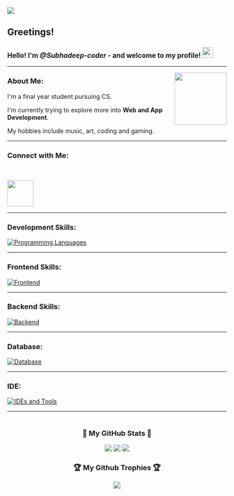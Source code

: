 ![](https://komarev.com/ghpvc/?username=Subhadeep-coder&color=green)

## Greetings!

<h3 style="font-size:110%;">Hello! I'm <i>@Subhadeep-coder</i> - and welcome to my profile! <img src="https://media0.giphy.com/media/26DN81TqLPIzBlksw/giphy.gif" width="25"></h3>

---

<img align='right' src="https://media3.giphy.com/media/PhE9yZiXP0tGgK3vcP/giphy.gif?cid=790b76118adacf7befb007acb642e7cfda2354c259e4f453&rid=giphy.gif&ct=s" width="120">

### About Me:

I'm a final year student pursuing CS.

I'm currently trying to explore more into **Web and App Development**.

My hobbies include music, art, coding and gaming.

---

### Connect with Me:
</br>

<p align='left'><a href="https://www.linkedin.com/in/subhadeep-dhar-12310a256/"><img src="https://www.freeiconspng.com/uploads/images-linkedin-logo-png-14.png" width="60"></a></p>

---

### Development Skills: 
[![Programming Languages](https://skillicons.dev/icons?i=c,cpp,java,js)](https://skillicons.dev)

---

### Frontend Skills:
[![Frontend](https://skillicons.dev/icons?i=html,css,js,tailwind,nextjs,reactjs)](https://skillicons.dev)

---

### Backend Skills:
[![Backend](https://skillicons.dev/icons?i=nodejs,firebase,supabase)](https://skillicons.dev)

---

### Database:
[![Database](https://skillicons.dev/icons?i=mongodb,mysql)](https://skillicons.dev)

---

### IDE:
[![IDEs and Tools](https://skillicons.dev/icons?i=vscode,postman)](https://skillicons.dev)

---

# <h3 align="center">🏅 My GitHub Stats 🏅</h3>

<div align="center">
<img src="https://github-readme-stats.vercel.app/api/top-langs/?username=Subhadeep-coder&layout=compact&theme=dark#gh-dark-mode-only">
<img src="https://github-readme-stats.vercel.app/api?username=Subhadeep-coder&show_icons=true&include_all_commits=true&theme=dark">
<img src="https://github-readme-streak-stats.herokuapp.com/?user=Subhadeep-coder&theme=dark">
</div>

<div align="center">
<h3 align="center">🏆 My Github Trophies 🏆</h3>
<img align="center" src="https://github-profile-trophy.vercel.app/?username=Subhadeep-coder&theme=onedark">
</div>
